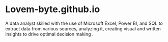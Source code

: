 # Lovem-byte.github.io

A data analyst skilled with the use of Microsoft Excel, Power BI, and SQL to extract data from various sources, analyzing it, creating visual and written insights to drive optimal decision making .
